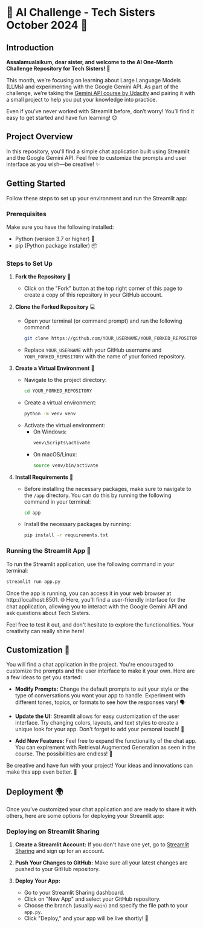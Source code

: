 # 🌟 AI Challenge - Tech Sisters October 2024 🌟

## Introduction

**Assalamualaikum, dear sister, and welcome to the AI One-Month Challenge Repository for Tech Sisters! 🎉**

This month, we’re focusing on learning about Large Language Models (LLMs) and experimenting with the Google Gemini API. As part of the challenge, we’re taking the [Gemini API course by Udacity](https://www.udacity.com/course/gemini-API-by-google--cd13416) and pairing it with a small project to help you put your knowledge into practice.

Even if you’ve never worked with Streamlit before, don’t worry! You’ll find it easy to get started and have fun learning! 😊

## Project Overview

In this repository, you'll find a simple chat application built using Streamlit and the Google Gemini API. Feel free to customize the prompts and user interface as you wish—be creative! ✨

## Getting Started

Follow these steps to set up your environment and run the Streamlit app:

### Prerequisites

Make sure you have the following installed:
- Python (version 3.7 or higher) 🐍
- pip (Python package installer) 📦

### Steps to Set Up

1. **Fork the Repository** 🍴
   - Click on the "Fork" button at the top right corner of this page to create a copy of this repository in your GitHub account.

2. **Clone the Forked Repository** 💻
   - Open your terminal (or command prompt) and run the following command:
     ```bash
     git clone https://github.com/YOUR_USERNAME/YOUR_FORKED_REPOSITORY.git
     ```
   - Replace `YOUR_USERNAME` with your GitHub username and `YOUR_FORKED_REPOSITORY` with the name of your forked repository.

3. **Create a Virtual Environment** 🌱
   - Navigate to the project directory:
     ```bash
     cd YOUR_FORKED_REPOSITORY
     ```
   - Create a virtual environment:
     ```bash
     python -m venv venv
     ```
   - Activate the virtual environment:
     - On Windows:
       ```bash
       venv\Scripts\activate
       ```
     - On macOS/Linux:
       ```bash
       source venv/bin/activate
       ```

4. **Install Requirements** 📜
    - Before installing the necessary packages, make sure to navigate to the `/app` directory. You can do this by running the following command in your terminal:
        ```bash
        cd app
        ```
   - Install the necessary packages by running:
        ```bash
        pip install -r requirements.txt
        ```

### Running the Streamlit App 🚀

To run the Streamlit application, use the following command in your terminal:

```bash
streamlit run app.py
```

Once the app is running, you can access it in your web browser at http://localhost:8501. 🌐 Here, you'll find a user-friendly interface for the chat application, allowing you to interact with the Google Gemini API and ask questions about Tech Sisters.

Feel free to test it out, and don't hesitate to explore the functionalities. Your creativity can really shine here!

## Customization 🎨

You will find a chat application in the project. You're encouraged to customize the prompts and the user interface to make it your own. Here are a few ideas to get you started:

- **Modify Prompts:** Change the default prompts to suit your style or the type of conversations you want your app to handle. Experiment with different tones, topics, or formats to see how the responses vary! 🗣️

- **Update the UI:** Streamlit allows for easy customization of the user interface. Try changing colors, layouts, and text styles to create a unique look for your app. Don't forget to add your personal touch! 🎨

- **Add New Features:** Feel free to expand the functionality of the chat app. You can expirement with Retrieval Augmented Generation as seen in the course. The possibilities are endless! 🌟

Be creative and have fun with your project! Your ideas and innovations can make this app even better. 💖

## Deployment 🌍

Once you’ve customized your chat application and are ready to share it with others, here are some options for deploying your Streamlit app:

### Deploying on Streamlit Sharing

1. **Create a Streamlit Account:** If you don't have one yet, go to [Streamlit Sharing](https://streamlit.io/sharing) and sign up for an account.

2. **Push Your Changes to GitHub:** Make sure all your latest changes are pushed to your GitHub repository.

3. **Deploy Your App:**
   - Go to your Streamlit Sharing dashboard.
   - Click on "New App" and select your GitHub repository.
   - Choose the branch (usually `main`) and specify the file path to your `app.py`.
   - Click "Deploy," and your app will be live shortly! 🚀
